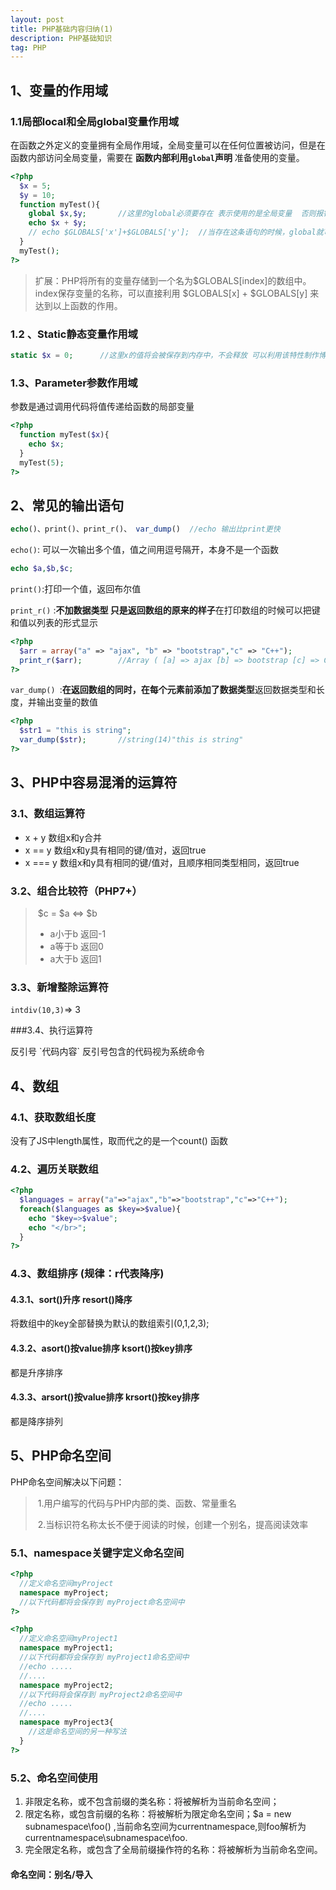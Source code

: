 ```yaml
---
layout: post
title: PHP基础内容归纳(1)
description: PHP基础知识
tag: PHP
---
```


## 1、变量的作用域 

### 1.1局部local和全局global变量作用域

在函数之外定义的变量拥有全局作用域，全局变量可以在任何位置被访问，但是在函数内部访问全局变量，需要在 **函数内部利用`global`声明** 准备使用的变量。

```php
<?php
  $x = 5;
  $y = 10;
  function myTest(){
    global $x,$y;		//这里的global必须要存在 表示使用的是全局变量  否则报错
    echo $x + $y;
    // echo $GLOBALS['x']+$GLOBALS['y'];  //当存在这条语句的时候，global就可以省略
  }
  myTest();
?>
```

> 扩展：PHP将所有的变量存储到一个名为$GLOBALS[index]的数组中。index保存变量的名称，可以直接利用 \$GLOBALS[x] + \$GLOBALS[y] 来达到以上函数的作用。

### 1.2 、Static静态变量作用域

```php
static $x = 0;		//这里x的值将会被保存到内存中，不会释放 可以利用该特性制作博客访问量统计
```

### 1.3、Parameter参数作用域

参数是通过调用代码将值传递给函数的局部变量

```	php
<?php
  function myTest($x){
    echo $x;
  }
  myTest(5);
?>
```

## 2、常见的输出语句

```php
echo()、print()、print_r()、 var_dump()  //echo 输出比print更快
```

`echo()`: 可以一次输出多个值，值之间用逗号隔开，本身不是一个函数

```php
echo $a,$b,$c;
```

`print()`:打印一个值，返回布尔值

`print_r()` :**不加数据类型  只是返回数组的原来的样子**在打印数组的时候可以把键和值以列表的形式显示

```php
<?php
  $arr = array("a" => "ajax", "b" => "bootstrap","c" => "C++");
  print_r($arr);		//Array ( [a] => ajax [b] => bootstrap [c] => C++ )
?>
```

`var_dump() `:**在返回数组的同时，在每个元素前添加了数据类型**返回数据类型和长度，并输出变量的数值

```php
<?php
  $str1 = "this is string";
  var_dump($str);		//string(14)"this is string"
?>
```

## 3、PHP中容易混淆的运算符

### 3.1、数组运算符

* x + y		数组x和y合并
* x ==  y              数组x和y具有相同的键/值对，返回true
* x === y             数组x和y具有相同的键/值对，且顺序相同类型相同，返回true

### 3.2、组合比较符（PHP7+）

> ​	$c = \$a <=> \$b   
>
> * a小于b   返回-1
> * a等于b   返回0
> * a大于b   返回1

### 3.3、新增整除运算符

`intdiv(10,3)`=>	3

###3.4、执行运算符

反引号 \`代码内容\`  反引号包含的代码视为系统命令  

## 4、数组

### 4.1、获取数组长度

没有了JS中length属性，取而代之的是一个count() 函数

### 4.2、遍历关联数组

```php
<?php
  $languages = array("a"=>"ajax","b"=>"bootstrap","c"=>"C++");
  foreach($languages as $key=>$value){
    echo "$key=>$value";
    echo "</br>";
  }
?>
```

### 4.3、数组排序  (规律：r代表降序)

#### 4.3.1、sort()升序  resort()降序

将数组中的key全部替换为默认的数组索引(0,1,2,3);

#### 4.3.2、asort()按value排序      ksort()按key排序

都是升序排序

#### 4.3.3、arsort()按value排序	krsort()按key排序

都是降序排列

## 5、PHP命名空间

PHP命名空间解决以下问题：

> ​	1.用户编写的代码与PHP内部的类、函数、常量重名
>
> ​	2.当标识符名称太长不便于阅读的时候，创建一个别名，提高阅读效率

### 5.1、namespace关键字定义命名空间

```php
<?php 
  //定义命名空间myProject
  namespace myProject;
  //以下代码都将会保存到 myProject命名空间中
?>
```

```php
<?php 
  //定义命名空间myProject1
  namespace myProject1;
  //以下代码都将会保存到 myProject1命名空间中
  //echo .....
  //....
  namespace myProject2;
  //以下代码将会保存到 myProject2命名空间中
  //echo .....
  //....
  namespace myProject3{
    //这是命名空间的另一种写法
  }
?>
```

### 5.2、命名空间使用

1. 非限定名称，或不包含前缀的类名称：将被解析为当前命名空间；
2. 限定名称，或包含前缀的名称：将被解析为限定命名空间；$a = new subnamespace\foo() ,当前命名空间为currentnamespace,则foo解析为currentnamespace\subnamespace\foo.
3. 完全限定名称，或包含了全局前缀操作符的名称：将被解析为当前命名空间。

#### 命名空间：别名/导入









